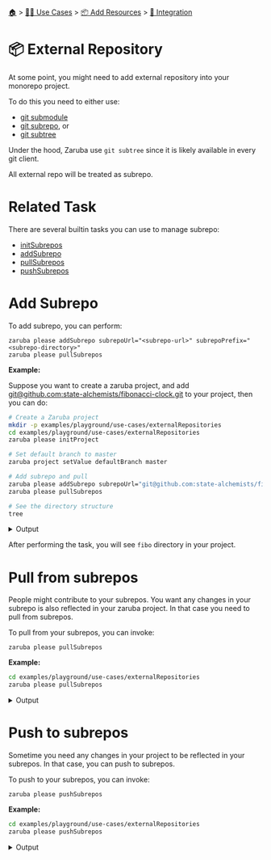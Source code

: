 <!--startTocHeader-->
[🏠](../../../README.md) > [👷🏽 Use Cases](../../README.md) > [📦 Add Resources](../README.md) > [🧩 Integration](README.md)
# 📦 External Repository
<!--endTocHeader-->


At some point, you might need to add external repository into your monorepo project.

To do this you need to either use:

* [git submodule](https://git-scm.com/book/en/v2/Git-Tools-Submodules)
* [git subrepo](https://github.com/ingydotnet/git-subrepo), or
* [git subtree](https://www.atlassian.com/git/tutorials/git-subtree)

Under the hood, Zaruba use `git subtree` since it is likely available in every git client.

All external repo will be treated as subrepo.

# Related Task

There are several builtin tasks you can use to manage subrepo:

* [initSubrepos](../../../core-tasks/initSubrepos.md)
* [addSubrepo](../../../core-tasks/addSubrepo.md)
* [pullSubrepos](../../../core-tasks/pullSubrepos.md)
* [pushSubrepos](../../../core-tasks/pushSubrepos.md)


# Add Subrepo

To add subrepo, you can perform:

```
zaruba please addSubrepo subrepoUrl="<subrepo-url>" subrepoPrefix="<subrepo-directory>" 
zaruba please pullSubrepos 

```

__Example:__

Suppose you want to create a zaruba project, and add [git@github.com:state-alchemists/fibonacci-clock.git](https://github.com/state-alchemists/fibonacci-clock) to your project, then you can do:

<!--startCode-->
```bash
# Create a Zaruba project
mkdir -p examples/playground/use-cases/externalRepositories
cd examples/playground/use-cases/externalRepositories
zaruba please initProject

# Set default branch to master
zaruba project setValue defaultBranch master

# Add subrepo and pull
zaruba please addSubrepo subrepoUrl="git@github.com:state-alchemists/fibonacci-clock.git" subrepoPrefix="fibo" 
zaruba please pullSubrepos 

# See the directory structure
tree
```
 
<details>
<summary>Output</summary>
 
```````
🤖 🔎 Job Starting...
         Elapsed Time: 1.133µs
         Current Time: 09:11:15
🤖 🏁 Running 🚧 initProject runner (Attempt 1 of 3) on /home/gofrendi/zaruba/docs/examples/playground/use-cases/externalRepositories
🤖    🚀 🚧 initProject          Initialized empty Git repository in /home/gofrendi/zaruba/docs/examples/playground/use-cases/externalRepositories/.git/
🤖    🚀 🚧 initProject          🎉🎉🎉
🤖    🚀 🚧 initProject          Project created
🤖 🎉 Successfully running 🚧 initProject runner (Attempt 1 of 3)
🤖 🔎 Job Running...
         Elapsed Time: 12.839581ms
         Current Time: 09:11:15
🤖 🎉 🎉🎉🎉🎉🎉🎉🎉🎉🎉🎉🎉
🤖 🎉 Job Complete!!! 🎉🎉🎉
🤖 🔥 Terminating
🤖 🔎 Job Ended...
         Elapsed Time: 316.354308ms
         Current Time: 09:11:15
zaruba please initProject  
🤖 🔎 Job Starting...
         Elapsed Time: 1.924µs
         Current Time: 09:11:16
🤖 🏁 Running 🔎 zrbIsProject runner (Attempt 1 of 3) on /home/gofrendi/zaruba/docs/examples/playground/use-cases/externalRepositories
🤖 🎉 Successfully running 🔎 zrbIsProject runner (Attempt 1 of 3)
🤖    🚀 🔎 zrbIsProject         Current directory is a valid zaruba project
🤖 🏁 Running 🥂 addSubrepo runner (Attempt 1 of 3) on /home/gofrendi/zaruba/docs/examples/playground/use-cases/externalRepositories
🤖    🚀 🥂 addSubrepo           🎉🎉🎉
🤖    🚀 🥂 addSubrepo           Subrepo fibo has been added
🤖 🎉 Successfully running 🥂 addSubrepo runner (Attempt 1 of 3)
🤖 🔎 Job Running...
         Elapsed Time: 335.556296ms
         Current Time: 09:11:16
🤖 🎉 🎉🎉🎉🎉🎉🎉🎉🎉🎉🎉🎉
🤖 🎉 Job Complete!!! 🎉🎉🎉
🤖 🔥 Terminating
🤖 🔎 Job Ended...
         Elapsed Time: 639.067843ms
         Current Time: 09:11:16
zaruba please addSubrepo  -v 'subrepoUrl=git@github.com:state-alchemists/fibonacci-clock.git' -v 'subrepoPrefix=fibo' -v '/home/gofrendi/zaruba/docs/examples/playground/use-cases/externalRepositories/default.values.yaml'
🤖 🔎 Job Starting...
         Elapsed Time: 1.063µs
         Current Time: 09:11:16
🤖 🏁 Running 🔎 zrbIsProject runner (Attempt 1 of 3) on /home/gofrendi/zaruba/docs/examples/playground/use-cases/externalRepositories
🤖 🏁 Running 🔍 zrbIsValidSubrepos runner (Attempt 1 of 3) on /home/gofrendi/zaruba/docs/examples/playground/use-cases/externalRepositories
🤖    🚀 🔎 zrbIsProject         Current directory is a valid zaruba project
🤖    🚀 🔍 zrbIsValidSubrepos   All Subrepos are valid
🤖 🎉 Successfully running 🔎 zrbIsProject runner (Attempt 1 of 3)
🤖 🎉 Successfully running 🔍 zrbIsValidSubrepos runner (Attempt 1 of 3)
🤖 🏁 Running 📦 initSubrepos runner (Attempt 1 of 3) on /home/gofrendi/zaruba/docs/examples/playground/use-cases/externalRepositories
🤖    🚀 📦 initSubrepos         fibo origin does not exist
🤖    🚀 📦 initSubrepos         [master (root-commit) ebd97ad] 🤖 Save works before pulling from git@github.com:state-alchemists/fibonacci-clock.git
🤖    🚀 📦 initSubrepos          3 files changed, 131 insertions(+)
🤖    🚀 📦 initSubrepos          create mode 100644 .gitignore
🤖    🚀 📦 initSubrepos          create mode 100644 default.values.yaml
🤖    🚀 📦 initSubrepos          create mode 100644 index.zaruba.yaml
🤖    🚀 📦 initSubrepos         git fetch fibo master
🤖 🔥 🚀 📦 initSubrepos         warning: no common commits
🤖 🔥 🚀 📦 initSubrepos         From github.com:state-alchemists/fibonacci-clock
🤖 🔥 🚀 📦 initSubrepos          * branch            master     -> FETCH_HEAD
🤖 🔥 🚀 📦 initSubrepos          * [new branch]      master     -> fibo/master
🤖 🔥 🚀 📦 initSubrepos         Added dir 'fibo'
🤖 🔥 🚀 📦 initSubrepos         From github.com:state-alchemists/fibonacci-clock
🤖 🔥 🚀 📦 initSubrepos          * branch            master     -> FETCH_HEAD
🤖 🔥 🚀 📦 initSubrepos         From github.com:state-alchemists/fibonacci-clock
🤖 🔥 🚀 📦 initSubrepos          * branch            master     -> FETCH_HEAD
🤖    🚀 📦 initSubrepos         Already up to date.
🤖    🚀 📦 initSubrepos         🎉🎉🎉
🤖    🚀 📦 initSubrepos         Subrepos Initialized
🤖 🎉 Successfully running 📦 initSubrepos runner (Attempt 1 of 3)
🤖 🏁 Running 🔽 pullSubrepos runner (Attempt 1 of 3) on /home/gofrendi/zaruba/docs/examples/playground/use-cases/externalRepositories
🤖    🚀 🔽 pullSubrepos         On branch master
🤖    🚀 🔽 pullSubrepos         nothing to commit, working tree clean
🤖 🔥 🚀 🔽 pullSubrepos         From github.com:state-alchemists/fibonacci-clock
🤖 🔥 🚀 🔽 pullSubrepos          * branch            master     -> FETCH_HEAD
🤖    🚀 🔽 pullSubrepos         Already up to date.
🤖    🚀 🔽 pullSubrepos         🎉🎉🎉
🤖    🚀 🔽 pullSubrepos         Subrepos pulled
🤖 🎉 Successfully running 🔽 pullSubrepos runner (Attempt 1 of 3)
🤖 🔎 Job Running...
         Elapsed Time: 12.083083401s
         Current Time: 09:11:28
🤖 🎉 🎉🎉🎉🎉🎉🎉🎉🎉🎉🎉🎉
🤖 🎉 Job Complete!!! 🎉🎉🎉
🤖 🔥 Terminating
🤖 🔎 Job Ended...
         Elapsed Time: 12.388002568s
         Current Time: 09:11:29
zaruba please pullSubrepos  -v '/home/gofrendi/zaruba/docs/examples/playground/use-cases/externalRepositories/default.values.yaml'
.
├── default.values.yaml
├── fibo
│   ├── Dockerfile
│   ├── README.md
│   ├── bootstrap.unity.css
│   ├── index.css
│   ├── index.html
│   ├── index.js
│   ├── jquery.js
│   ├── sample.env
│   └── start.sh
├── index.zaruba.yaml
└── logs
    └── log.zaruba.csv

2 directories, 12 files
```````
</details>
<!--endCode-->

After performing the task, you will see `fibo` directory in your project.

# Pull from subrepos

People might contribute to your subrepos. You want any changes in your subrepo is also reflected in your zaruba project. In that case you need to pull from subrepos.

To pull from your subrepos, you can invoke:

```
zaruba please pullSubrepos
```

__Example:__

<!--startCode-->
```bash
cd examples/playground/use-cases/externalRepositories
zaruba please pullSubrepos
```
 
<details>
<summary>Output</summary>
 
```````
🤖 🔎 Job Starting...
         Elapsed Time: 1.721µs
         Current Time: 09:11:29
🤖 🏁 Running 🔎 zrbIsProject runner (Attempt 1 of 3) on /home/gofrendi/zaruba/docs/examples/playground/use-cases/externalRepositories
🤖 🏁 Running 🔍 zrbIsValidSubrepos runner (Attempt 1 of 3) on /home/gofrendi/zaruba/docs/examples/playground/use-cases/externalRepositories
🤖 🎉 Successfully running 🔎 zrbIsProject runner (Attempt 1 of 3)
🤖    🚀 🔎 zrbIsProject         Current directory is a valid zaruba project
🤖    🚀 🔍 zrbIsValidSubrepos   All Subrepos are valid
🤖 🎉 Successfully running 🔍 zrbIsValidSubrepos runner (Attempt 1 of 3)
🤖 🏁 Running 📦 initSubrepos runner (Attempt 1 of 3) on /home/gofrendi/zaruba/docs/examples/playground/use-cases/externalRepositories
🤖 🎉 Successfully running 📦 initSubrepos runner (Attempt 1 of 3)
🤖    🚀 📦 initSubrepos         🎉🎉🎉
🤖    🚀 📦 initSubrepos         Subrepos Initialized
🤖 🏁 Running 🔽 pullSubrepos runner (Attempt 1 of 3) on /home/gofrendi/zaruba/docs/examples/playground/use-cases/externalRepositories
🤖    🚀 🔽 pullSubrepos         On branch master
🤖    🚀 🔽 pullSubrepos         nothing to commit, working tree clean
🤖 🔥 🚀 🔽 pullSubrepos         From github.com:state-alchemists/fibonacci-clock
🤖 🔥 🚀 🔽 pullSubrepos          * branch            master     -> FETCH_HEAD
🤖    🚀 🔽 pullSubrepos         Already up to date.
🤖    🚀 🔽 pullSubrepos         🎉🎉🎉
🤖    🚀 🔽 pullSubrepos         Subrepos pulled
🤖 🎉 Successfully running 🔽 pullSubrepos runner (Attempt 1 of 3)
🤖 🔎 Job Running...
         Elapsed Time: 2.995560625s
         Current Time: 09:11:32
🤖 🎉 🎉🎉🎉🎉🎉🎉🎉🎉🎉🎉🎉
🤖 🎉 Job Complete!!! 🎉🎉🎉
🤖 🔥 Terminating
🤖 🔎 Job Ended...
         Elapsed Time: 3.30101991s
         Current Time: 09:11:32
zaruba please pullSubrepos  -v '/home/gofrendi/zaruba/docs/examples/playground/use-cases/externalRepositories/default.values.yaml'
```````
</details>
<!--endCode-->

# Push to subrepos

Sometime you need any changes in your project to be reflected in your subrepos. In that case, you can push to subrepos.

To push to your subrepos, you can invoke:

```
zaruba please pushSubrepos
```

__Example:__

<!--startCode-->
```bash
cd examples/playground/use-cases/externalRepositories
zaruba please pushSubrepos
```
 
<details>
<summary>Output</summary>
 
```````
🤖 🔎 Job Starting...
         Elapsed Time: 1.324µs
         Current Time: 09:11:32
🤖 🏁 Running 🔗 updateProjectLinks runner (Attempt 1 of 3) on /home/gofrendi/zaruba/docs/examples/playground/use-cases/externalRepositories
🤖 🏁 Running 🔎 zrbIsProject runner (Attempt 1 of 3) on /home/gofrendi/zaruba/docs/examples/playground/use-cases/externalRepositories
🤖    🚀 🔎 zrbIsProject         Current directory is a valid zaruba project
🤖 🏁 Running 🔍 zrbIsValidSubrepos runner (Attempt 1 of 3) on /home/gofrendi/zaruba/docs/examples/playground/use-cases/externalRepositories
🤖 🎉 Successfully running 🔎 zrbIsProject runner (Attempt 1 of 3)
🤖    🚀 🔗 updateProjectLinks   🎉🎉🎉
🤖    🚀 🔗 updateProjectLinks   Links updated
🤖 🎉 Successfully running 🔗 updateProjectLinks runner (Attempt 1 of 3)
🤖    🚀 🔍 zrbIsValidSubrepos   All Subrepos are valid
🤖 🎉 Successfully running 🔍 zrbIsValidSubrepos runner (Attempt 1 of 3)
🤖 🏁 Running 📦 initSubrepos runner (Attempt 1 of 3) on /home/gofrendi/zaruba/docs/examples/playground/use-cases/externalRepositories
🤖    🚀 📦 initSubrepos         🎉🎉🎉
🤖    🚀 📦 initSubrepos         Subrepos Initialized
🤖 🎉 Successfully running 📦 initSubrepos runner (Attempt 1 of 3)
🤖 🏁 Running 🔼 pushSubrepos runner (Attempt 1 of 3) on /home/gofrendi/zaruba/docs/examples/playground/use-cases/externalRepositories
🤖    🚀 🔼 pushSubrepos         On branch master
🤖    🚀 🔼 pushSubrepos         nothing to commit, working tree clean
🤖    🚀 🔼 pushSubrepos         git push using:  fibo master
🤖 🔥 🚀 🔼 pushSubrepos         1/3 (0) [0]
2/3 (0) [0]
3/3 (0) [0]
3/3 (1) [1]
3/3 (1) [2]
Everything up-to-date
🤖    🚀 🔼 pushSubrepos         🎉🎉🎉
🤖    🚀 🔼 pushSubrepos         Subrepos pushed
🤖 🎉 Successfully running 🔼 pushSubrepos runner (Attempt 1 of 3)
🤖 🔎 Job Running...
         Elapsed Time: 2.990128106s
         Current Time: 09:11:35
🤖 🎉 🎉🎉🎉🎉🎉🎉🎉🎉🎉🎉🎉
🤖 🎉 Job Complete!!! 🎉🎉🎉
🤖 🔥 Terminating
🤖 🔎 Job Ended...
         Elapsed Time: 3.296257184s
         Current Time: 09:11:36
zaruba please pushSubrepos  -v '/home/gofrendi/zaruba/docs/examples/playground/use-cases/externalRepositories/default.values.yaml'
```````
<!--endTocSubtopic-->
<!--endCode-->


<!--startTocSubtopic-->

<!--endTocSubtopic-->
<!--endCode-->


<!--startTocSubtopic-->
<!--endTocSubTopic-->